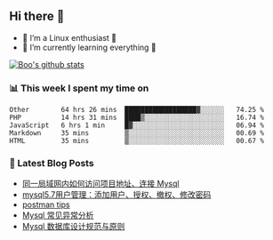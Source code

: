 ## Hi there 👋
* 🔭 I’m a Linux enthusiast 🐧️
* 🏃️ I’m currently learning everything 🏃️

[![Boo's github stats](https://github-readme-stats.vercel.app/api?username=0xAiKang)](https://github.com/anuraghazra/github-readme-stats)

<!-- [![Most Used Langs](https://github-readme-stats.vercel.app/api/top-langs/?username=0xAiKang)](https://github.com/anuraghazra/github-readme-stats) -->

### 📊 This week I spent my time on
<!--START_SECTION:waka-->
```text
Other        64 hrs 26 mins  ██████████████████▓░░░░░░   74.25 % 
PHP          14 hrs 31 mins  ████▒░░░░░░░░░░░░░░░░░░░░   16.74 % 
JavaScript   6 hrs 1 min     █▓░░░░░░░░░░░░░░░░░░░░░░░   06.94 % 
Markdown     35 mins         ▒░░░░░░░░░░░░░░░░░░░░░░░░   00.69 % 
HTML         35 mins         ▒░░░░░░░░░░░░░░░░░░░░░░░░   00.67 % 
```
<!--END_SECTION:waka-->

### 📕 Latest Blog Posts
<!-- BLOG-POST-LIST:START -->
- [同一局域网内如何访问项目地址、连接 Mysql](https://www.0x2beace.com/how-to-access-the-project-address-and-connect-to-mysql-in-the-same-local-area-network/)
- [mysql5.7用户管理：添加用户、授权、撤权、修改密码](https://www.0x2beace.com/mysql5-7-user-management-add-users-authorize-revoke-rights-modify-passwords/)
- [postman tips](https://www.0x2beace.com/postman-tips/)
- [Mysql 常见异常分析](https://www.0x2beace.com/mysql-common-exception-analysis/)
- [Mysql 数据库设计规范与原则](https://www.0x2beace.com/mysql-database-design-rules-and-principles/)
<!-- BLOG-POST-LIST:END -->

